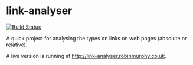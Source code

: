 # link-analyser

[![Build Status](https://travis-ci.org/robinjmurphy/link-analyser.png?branch=master)](https://travis-ci.org/robinjmurphy/link-analyser)

A quick project for analysing the types on links on web pages (absolute or relative).

A live version is running at http://link-analyser.robinmurphy.co.uk.
